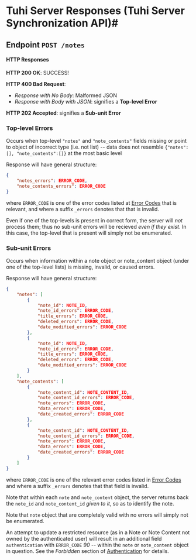 # Tuhi Server Responses (Tuhi Server Synchronization API)#

## Endpoint `POST /notes`
#### HTTP Responses
**HTTP 200 OK**: SUCCESS!

**HTTP 400 Bad Request**: 
* *Response with No Body*: Malformed JSON
* *Response with Body with JSON*: signifies a **Top-level Error**

**HTTP 202 Accepted**: signifies a **Sub-unit Error** 

### Top-level Errors
Occurs when top-level `"notes"` and `"note_contents"` fields missing or point to object of incorrect type (i.e. not list) -- data does not resemble `{"notes":[], "note_contents":[]}` at the most basic level

Response will have general structure:
```json
{
	"notes_errors": ERROR_CODE,
    "note_contents_errors": ERROR_CODE
}
```
where `ERROR_CODE` is one of the error codes listed at [Error Codes](https://github.com/icasdri/tuhi/blob/master/error_codes.md) that is relevant, and where a suffix `_errors` denotes that that is invalid.

Even if one of the top-levels is present in correct form, the server will *not* process them; thus no sub-unit errors will be recieved *even if they exist*. In this case, the top-level that is present will simply not be enumerated.

### Sub-unit Errors
Occurs when information  within a note object or note_content object (under one of the top-level lists) is missing, invalid, or caused errors. 

Response will have general structure:
```json
{
	"notes": [
    	{
        	"note_id": NOTE_ID,
            "note_id_errors": ERROR_CODE,
            "title_errors": ERROR_CODE,
            "deleted_errors": ERROR_CODE,
            "date_modified_errors": ERROR_CODE
        },
        {
        	"note_id": NOTE_ID,
            "note_id_errors": ERROR_CODE,
            "title_errors": ERROR_CODE,
            "deleted_errors": ERROR_CODE,
            "date_modified_errors": ERROR_CODE
        }
    ],
    "note_contents": [
    	{
        	"note_content_id": NOTE_CONTENT_ID,
            "note_content_id_errors": ERROR_CODE,
            "note_errors": ERROR_CODE,
            "data_errors": ERROR_CODE,
            "date_created_errors": ERROR_CODE
        },
        {
        	"note_content_id": NOTE_CONTENT_ID,
            "note_content_id_errors": ERROR_CODE,
            "note_errors": ERROR_CODE,
            "data_errors": ERROR_CODE,
            "date_created_errors": ERROR_CODE
        }
    ]
}
```
where `ERROR_CODE` is one of the relevant error codes listed in [Error Codes](https://github.com/icasdri/tuhi/blob/master/error_codes.md) and where a suffix `_errors` denotes that that field is invalid.

Note that within each `note` and `note_content` object, the server returns back the `note_id` and `note_content_id` *given to it*, so as to identify the note.

Note that `note` object that are completely valid with no errors will simply not be enumerated.

An attempt to update a restricted resource (as in a Note or Note Content not owned by the authenticated user) will result in an additional field `authentication` with `ERROR_CODE` *90* -- within the `note` or `note_content` object in question. See the *Forbidden* section of [Authentication](https://github.com/icasdri/tuhi/blob/master/authentication.md) for details.
